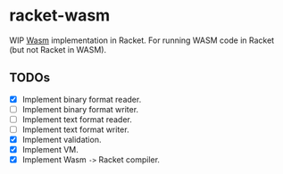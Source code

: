 # racket-wasm

WIP [Wasm] implementation in Racket.  For running WASM code in Racket
(but not Racket in WASM).

## TODOs

* [x] Implement binary format reader.
* [ ] Implement binary format writer.
* [ ] Implement text format reader.
* [ ] Implement text format writer.
* [x] Implement validation.
* [x] Implement VM.
* [x] Implement Wasm `->` Racket compiler.

[Wasm]: https://webassembly.org/
